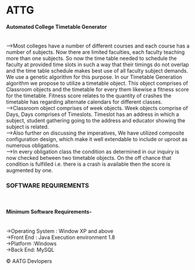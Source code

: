 # ATTG
<h4>Automated College Timetable Generator</h4><br>
-->Most colleges have a number of different courses and each course has a number of subjects. Now there are limited faculties, each faculty teaching more than one subjects. So now the time table needed to schedule the faculty at provided time slots in such a way that their timings do not overlap and the time table schedule makes best use of all faculty subject demands. We use a genetic algorithm for this purpose. In our Timetable Generation algorithm we propose to utilize a timetable object. This object comprises of Classroom objects and the timetable for every them likewise a fitness score for the timetable. Fitness score relates to the quantity of crashes the timetable has regarding alternate calendars for different classes. <br>
-->Classroom object comprises of week objects. Week objects comprise of Days, Days comprises of Timeslots. Timeslot has an address in which a subject, student gathering going to the address and educator showing the subject is related.<br> 
-->Also further on discussing the imperatives, We have utilized composite configuration design, which make it well extendable to include or uproot as numerous obligations. <br>
-->In every obligation class the condition as determined in our inquiry is now checked between two timetable objects. On the off chance that condition is fulfilled i.e. there is a crash is available then the score is augmented by one.<br>

<h3>SOFTWARE REQUIREMENTS</h3><br>
<h4>Minimum Software Requirements-</h4><br>
->Operating System : Window XP and above<br>
->Front End : Java Execution environment 1.8<br>
->Platform :Windows <br>
->Back End: MySQL<br>


&copy; AATG Devlopers

